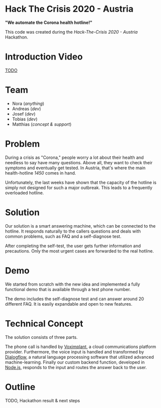 # Hack The Crisis 2020 - Austria
**"We automate the Corona health hotline!"**

This code was created during the *Hack-The-Crisis 2020 - Austria* Hackathon.

# Introduction Video
[TODO]()

# Team
* Nora (*anything*)
* Andreas (*dev*)
* Josef (*dev*)
* Tobias (*dev*)
* Matthias (*concept & support*)

# Problem
During a crisis as "Corona," people worry a lot about their health and needless to say have many questions. Above all, they want to check their symptoms and eventually get tested. In Austria, that's where the main health-hotline *1450* comes in hand. 

Unfortunately, the last weeks have shown that the capacity of the hotline is simply not designed for such a major outbreak. This leads to a frequently overloaded hotline.

# Solution
Our solution is a smart answering machine, which can be connected to the hotline. It responds naturally to the callers questions and deals with common problems, such as FAQ and a self-diagnose test.

After completing the self-test, the user gets further information and precautions. Only the most urgent cases are forwarded to the real hotline.


# Demo
We started from scratch with the new idea and implemented a fully functional demo that is available through a test phone number.

The demo includes the self-diagnose test and can answer around 20 different FAQ. It is easily expandable and open to new features.


# Technical Concept
The solution consists of three parts.

The phone call is handled by [Voximplant](https://voximplant.com/), a cloud communications platform provider. Furthermore, the voice input is handled and transformed by [Dialogflow](https://dialogflow.com/), a natural language processing software that utilized advanced machine-learning. Finally our custom backend function, developed in [Node.js](https://nodejs.org/), responds to the input and routes the answer back to the user.

# Outline
TODO, Hackathon result & next steps
